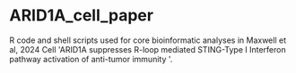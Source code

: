 # ARID1A_cell_paper
R code and shell scripts used for core bioinformatic analyses in Maxwell et al, 2024 Cell 'ARID1A suppresses R-loop mediated STING-Type I Interferon pathway activation of anti-tumor immunity '.
